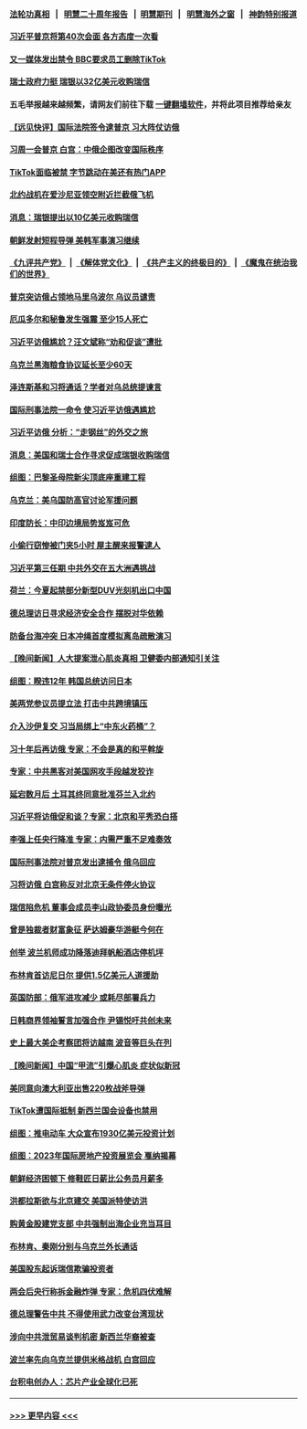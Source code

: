 #### [法轮功真相](https://github.com/gfw-breaker/truth/blob/master/README.md?t=0) &nbsp;&nbsp;|&nbsp;&nbsp; [明慧二十周年报告](https://github.com/gfw-breaker/mh-reports/blob/master/README.md?t=0) &nbsp;&nbsp;|&nbsp;&nbsp;[明慧期刊](https://github.com/gfw-breaker/mh-qikan) &nbsp;&nbsp;|&nbsp;&nbsp; [明慧海外之窗](https://github.com/gfw-breaker/mh-news/blob/master/README.md?t=0) &nbsp;&nbsp;|&nbsp;&nbsp; [神韵特别报道](https://github.com/gfw-breaker/mh-news/blob/master/shenyun.md?t=0)
#### [习近平普京将第40次会面 各方态度一次看](../pages/nsc418/n13954023.md?t=03201243) 
#### [又一媒体发出禁令 BBC要求员工删除TikTok](../pages/nsc418/n13953978.md?t=03201243) 
#### [瑞士政府力挺 瑞银以32亿美元收购瑞信](../pages/nsc418/n13954024.md?t=03201243) 
#### 五毛举报越来越频繁，请网友们前往下载 [一键翻墙软件](https://github.com/gfw-breaker/ssr-accounts)，并将此项目推荐给亲友
#### [【远见快评】国际法院签令逮普京 习大阵仗访俄](../pages/nsc418/n13953183.md?t=03201243) 
#### [习周一会普京 白宫：中俄企图改变国际秩序](../pages/nsc418/n13953906.md?t=03201243) 
#### [TikTok面临被禁 字节跳动在美还有热门APP](../pages/nsc418/n13953855.md?t=03201243) 
#### [北约战机在爱沙尼亚领空附近拦截俄飞机](../pages/nsc418/n13953880.md?t=03201243) 
#### [消息：瑞银提出以10亿美元收购瑞信](../pages/nsc418/n13953849.md?t=03201243) 
#### [朝鲜发射短程导弹 美韩军事演习继续](../pages/nsc418/n13953781.md?t=03201243) 
#### [《九评共产党》](https://github.com/begood0513/9ping.md/blob/master/README.md) &nbsp;|&nbsp; [《解体党文化》](../../../../jtdwh.md/blob/master/README.md)  &nbsp;|&nbsp; [《共产主义的终极目的》](../../../../gczydzjmd.md/blob/master/README.md) &nbsp;|&nbsp; [《魔鬼在统治我们的世界》](../../../../mgztzwmdsj.md/blob/master/README.md) 
#### [普京突访俄占领地马里乌波尔 乌议员谴责](../pages/nsc418/n13953749.md?t=03201243) 
#### [厄瓜多尔和秘鲁发生强震 至少15人死亡](../pages/nsc418/n13953570.md?t=03201243) 
#### [习近平访俄尴尬？汪文斌称“劝和促谈”遭批](../pages/nsc418/n13953279.md?t=03201243) 
#### [乌克兰黑海粮食协议延长至少60天](../pages/nsc418/n13953281.md?t=03201243) 
#### [泽连斯基和习将通话？学者对乌总统提谏言](../pages/nsc418/n13953241.md?t=03201243) 
#### [国际刑事法院一命令 使习近平访俄遇尴尬](../pages/nsc418/n13953314.md?t=03201243) 
#### [习近平访俄 分析：“走钢丝”的外交之旅](../pages/nsc418/n13953196.md?t=03201243) 
#### [消息：美国和瑞士合作寻求促成瑞银收购瑞信](../pages/nsc418/n13953262.md?t=03201243) 
#### [组图：巴黎圣母院新尖顶底座重建工程](../pages/nsc418/n13953027.md?t=03201243) 
#### [乌克兰：美乌国防高官讨论军援问题](../pages/nsc418/n13953235.md?t=03201243) 
#### [印度防长：中印边境局势岌岌可危](../pages/nsc418/n13953187.md?t=03201243) 
#### [小偷行窃惨被门夹5小时 屋主醒来报警逮人](../pages/nsc418/n13953013.md?t=03201243) 
#### [习近平第三任期 中共外交在五大洲遇挑战](../pages/nsc418/n13951340.md?t=03201243) 
#### [荷兰：今夏起禁部分新型DUV光刻机出口中国](../pages/nsc418/n13953171.md?t=03201243) 
#### [德总理访日寻求经济安全合作 摆脱对华依赖](../pages/nsc418/n13953123.md?t=03201243) 
#### [防备台海冲突 日本冲绳首度模拟离岛疏散演习](../pages/nsc418/n13953051.md?t=03201243) 
#### [【晚间新闻】人大提案泄心肌炎真相 卫健委内部通知引关注](../pages/nsc418/n13952941.md?t=03201243) 
#### [组图：睽违12年 韩国总统访问日本](../pages/nsc418/n13952333.md?t=03201243) 
#### [美两党参议员提立法 打击中共跨境镇压](../pages/nsc418/n13952926.md?t=03201243) 
#### [介入沙伊复交 习当局绑上“中东火药桶”？](../pages/nsc418/n13952645.md?t=03201243) 
#### [习十年后再访俄 专家：不会是真的和平斡旋](../pages/nsc418/n13952888.md?t=03201243) 
#### [专家：中共黑客对美国网攻手段越发狡诈](../pages/nsc418/n13952857.md?t=03201243) 
#### [延宕数月后 土耳其终同意批准芬兰入北约](../pages/nsc418/n13952762.md?t=03201243) 
#### [习近平将访俄促和谈？专家：北京和平秀恐白搭](../pages/nsc418/n13952569.md?t=03201243) 
#### [李强上任央行降准 专家：内需严重不足难奏效](../pages/nsc418/n13952465.md?t=03201243) 
#### [国际刑事法院对普京发出逮捕令 俄乌回应](../pages/nsc418/n13952577.md?t=03201243) 
#### [习将访俄 白宫称反对北京无条件停火协议](../pages/nsc418/n13952582.md?t=03201243) 
#### [瑞信陷危机 董事会成员李山政协委员身份曝光](../pages/nsc418/n13952540.md?t=03201243) 
#### [曾是独裁者财富象征 萨达姆豪华游艇今何在](../pages/nsc418/n13952479.md?t=03201243) 
#### [创举 波兰机师成功降落迪拜帆船酒店停机坪](../pages/nsc418/n13952451.md?t=03201243) 
#### [布林肯首访尼日尔 提供1.5亿美元人道援助](../pages/nsc418/n13952394.md?t=03201243) 
#### [英国防部：俄军进攻减少 或耗尽部署兵力](../pages/nsc418/n13952373.md?t=03201243) 
#### [日韩商界领袖誓言加强合作 尹锡悦吁共创未来](../pages/nsc418/n13952278.md?t=03201243) 
#### [史上最大美企考察团将访越南 波音等巨头在列](../pages/nsc418/n13952300.md?t=03201243) 
#### [【晚间新闻】中国“甲流”引爆心肌炎 症状似新冠](../pages/nsc418/n13952290.md?t=03201243) 
#### [美同意向澳大利亚出售220枚战斧导弹](../pages/nsc418/n13952218.md?t=03201243) 
#### [TikTok遭国际抵制 新西兰国会设备也禁用](../pages/nsc418/n13952157.md?t=03201243) 
#### [组图：推电动车 大众宣布1930亿美元投资计划](../pages/nsc418/n13951623.md?t=03201243) 
#### [组图：2023年国际房地产投资展览会 戛纳揭幕](../pages/nsc418/n13951494.md?t=03201243) 
#### [朝鲜经济困顿下 修鞋匠日薪比公务员月薪多](../pages/nsc418/n13952083.md?t=03201243) 
#### [洪都拉斯欲与北京建交 美国派特使访洪](../pages/nsc418/n13952044.md?t=03201243) 
#### [购黄金股建党支部 中共强制出海企业充当耳目](../pages/nsc418/n13951905.md?t=03201243) 
#### [布林肯、秦刚分别与乌克兰外长通话](../pages/nsc418/n13952005.md?t=03201243) 
#### [美国股东起诉瑞信欺骗投资者](../pages/nsc418/n13951898.md?t=03201243) 
#### [两会后央行称拆金融炸弹 专家：危机四伏难解](../pages/nsc418/n13951410.md?t=03201243) 
#### [德总理警告中共 不得使用武力改变台湾现状](../pages/nsc418/n13951807.md?t=03201243) 
#### [涉向中共泄贸易谈判机密 新西兰华裔被查](../pages/nsc418/n13951853.md?t=03201243) 
#### [波兰率先向乌克兰提供米格战机 白宫回应](../pages/nsc418/n13951812.md?t=03201243) 
#### [台积电创办人：芯片产业全球化已死](../pages/nsc418/n13951841.md?t=03201243) 

----
#### [ >>> 更早内容 <<< ](../indexes/nsc418-earlier.md)
